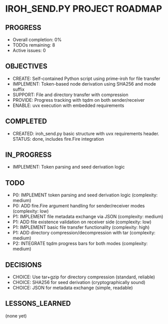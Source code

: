 # IROH_SEND.PY PROJECT ROADMAP

## PROGRESS
- Overall completion: 0%
- TODOs remaining: 8
- Active issues: 0

## OBJECTIVES
- CREATE: Self-contained Python script using prime-iroh for file transfer
- IMPLEMENT: Token-based node derivation using SHA256 and mode suffix
- SUPPORT: File and directory transfer with compression
- PROVIDE: Progress tracking with tqdm on both sender/receiver
- ENABLE: uvx execution with embedded requirements

## COMPLETED
- CREATED: iroh_send.py basic structure with uvx requirements header. STATUS: done, includes fire.Fire integration

## IN_PROGRESS
- IMPLEMENT: Token parsing and seed derivation logic

## TODO
- P0: IMPLEMENT token parsing and seed derivation logic (complexity: medium)
- P0: ADD fire.Fire argument handling for sender/receiver modes (complexity: low)
- P1: IMPLEMENT file metadata exchange via JSON (complexity: medium)
- P1: ADD file existence validation on receiver side (complexity: low)
- P1: IMPLEMENT basic file transfer functionality (complexity: high)
- P1: ADD directory compression/decompression with tar (complexity: medium)
- P2: INTEGRATE tqdm progress bars for both modes (complexity: medium)

## DECISIONS
- CHOICE: Use tar+gzip for directory compression (standard, reliable)
- CHOICE: SHA256 for seed derivation (cryptographically sound)
- CHOICE: JSON for metadata exchange (simple, readable)

## LESSONS_LEARNED
(none yet)
